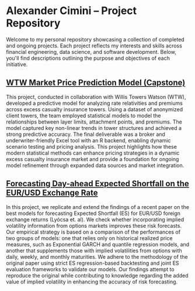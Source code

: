 # Alexander Cimini – Project Repository

Welcome to my personal repository showcasing a collection of completed and ongoing projects. Each project reflects my interests and skills across financial engineering, data science, and software development. Below, you'll find descriptions outlining the purpose and objectives of each initiative.

## [WTW Market Price Prediction Model (Capstone)](https://github.com/ACimini/Projects/blob/main/WTW%20Market%20Pricing%20Broker%20Tool/WTW%20Final%20Report.pdf)

This project, conducted in collaboration with Willis Towers Watson (WTW), developed a predictive model for analyzing rate relativities and premiums across excess casualty insurance towers. Using a dataset of anonymized client towers, the team employed statistical models to model the relationships between layer limits, attachment points, and premiums. The model captured key non-linear trends in tower structures and achieved a strong predictive accuracy. The final deliverable was a broker and underwriter-friendly Excel tool with an R backend, enabling dynamic scenario testing and pricing analysis. This project highlights how these modern statistical methods can enhance pricing strategies in a dynamic excess casualty insurance market and provide a foundation for ongoing model refinement through expanded data sources and market integration.

## [Forecasting Day-ahead Expected Shortfall on the EUR/USD Exchange Rate](https://github.com/ACimini/Projects/blob/main/Forecasting%20Day%20Ahead%20USD-EUR%20VaR/EUR-USD%20Report.pdf)

In this project, we replicate and extend the findings of a recent paper on the best models for forecasting Expected Shortfall (ES) for EUR/USD foreign exchange returns (Lyócsa et. al). We check whether incorporating implied volatility information from options markets improves these risk forecasts. Our empirical strategy is based on a comparison of the performances of two groups of models: one that relies only on historical realized price measures, such as Exponential GARCH and quantile regression models, and another that supplements those with implied volatilities from options with daily, weekly, and monthly maturities. We adhere to the methodology of the original paper using strict ES regression-based backtesting and joint ES evaluation frameworks to validate our models. Our findings attempt to reproduce the original while contributing to knowledge regarding the added value of implied volatility in enhancing the accuracy of risk forecasting.

